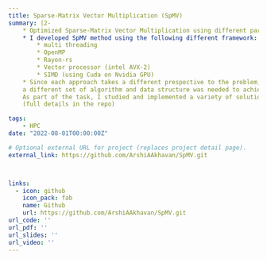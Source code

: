 ```yaml
---
title: Sparse-Matrix Vector Multiplication (SpMV)
summary: |2-
    * Optimized Sparse-Matrix Vector Multiplication using different parallelism and concurency methods.
    * I developed SpMV method using the following different framework:
        * multi threading
        * OpenMP
        * Rayon-rs
        * Vector processor (intel AVX-2)
        * SIMD (using Cuda on Nvidia GPU)
    * Since each approach takes a different prespective to the problem,
    a different set of algorithm and data structure was needed to achieve peak performance in each senario.
    As part of the task, I studied and implemented a variety of solutions proposed in defferent researches and evaluated their performance.
    (full details in the repo)

tags:
    - HPC
date: "2022-08-01T00:00:00Z"

# Optional external URL for project (replaces project detail page).
external_link: https://github.com/ArshiAAkhavan/SpMV.git



links:
  - icon: github
    icon_pack: fab
    name: Github
    url: https://github.com/ArshiAAkhavan/SpMV.git
url_code: ''
url_pdf: ''
url_slides: ''
url_video: ''
---
```


